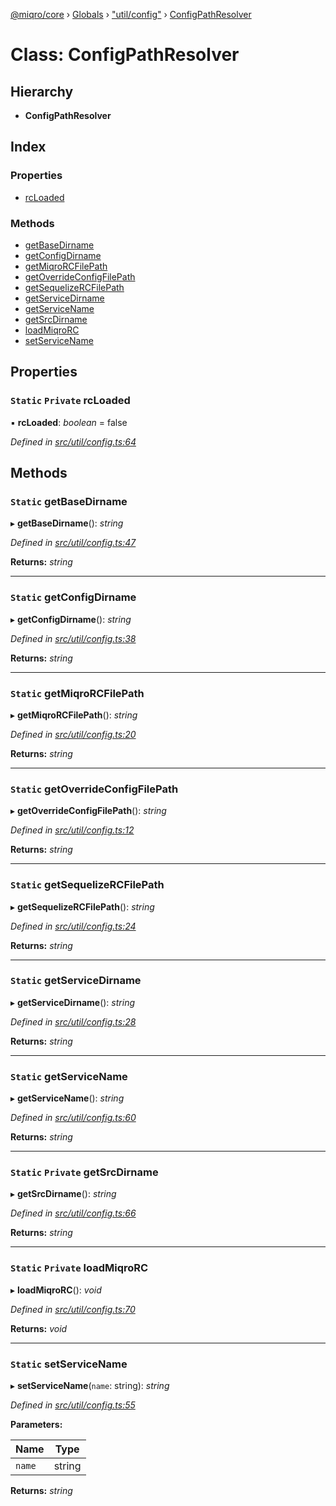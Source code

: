 [@miqro/core](../README.md) › [Globals](../globals.md) › ["util/config"](../modules/_util_config_.md) › [ConfigPathResolver](_util_config_.configpathresolver.md)

# Class: ConfigPathResolver

## Hierarchy

* **ConfigPathResolver**

## Index

### Properties

* [rcLoaded](_util_config_.configpathresolver.md#static-private-rcloaded)

### Methods

* [getBaseDirname](_util_config_.configpathresolver.md#static-getbasedirname)
* [getConfigDirname](_util_config_.configpathresolver.md#static-getconfigdirname)
* [getMiqroRCFilePath](_util_config_.configpathresolver.md#static-getmiqrorcfilepath)
* [getOverrideConfigFilePath](_util_config_.configpathresolver.md#static-getoverrideconfigfilepath)
* [getSequelizeRCFilePath](_util_config_.configpathresolver.md#static-getsequelizercfilepath)
* [getServiceDirname](_util_config_.configpathresolver.md#static-getservicedirname)
* [getServiceName](_util_config_.configpathresolver.md#static-getservicename)
* [getSrcDirname](_util_config_.configpathresolver.md#static-private-getsrcdirname)
* [loadMiqroRC](_util_config_.configpathresolver.md#static-private-loadmiqrorc)
* [setServiceName](_util_config_.configpathresolver.md#static-setservicename)

## Properties

### `Static` `Private` rcLoaded

▪ **rcLoaded**: *boolean* = false

*Defined in [src/util/config.ts:64](https://github.com/claukers/miqro-core/blob/cc47cc5/src/util/config.ts#L64)*

## Methods

### `Static` getBaseDirname

▸ **getBaseDirname**(): *string*

*Defined in [src/util/config.ts:47](https://github.com/claukers/miqro-core/blob/cc47cc5/src/util/config.ts#L47)*

**Returns:** *string*

___

### `Static` getConfigDirname

▸ **getConfigDirname**(): *string*

*Defined in [src/util/config.ts:38](https://github.com/claukers/miqro-core/blob/cc47cc5/src/util/config.ts#L38)*

**Returns:** *string*

___

### `Static` getMiqroRCFilePath

▸ **getMiqroRCFilePath**(): *string*

*Defined in [src/util/config.ts:20](https://github.com/claukers/miqro-core/blob/cc47cc5/src/util/config.ts#L20)*

**Returns:** *string*

___

### `Static` getOverrideConfigFilePath

▸ **getOverrideConfigFilePath**(): *string*

*Defined in [src/util/config.ts:12](https://github.com/claukers/miqro-core/blob/cc47cc5/src/util/config.ts#L12)*

**Returns:** *string*

___

### `Static` getSequelizeRCFilePath

▸ **getSequelizeRCFilePath**(): *string*

*Defined in [src/util/config.ts:24](https://github.com/claukers/miqro-core/blob/cc47cc5/src/util/config.ts#L24)*

**Returns:** *string*

___

### `Static` getServiceDirname

▸ **getServiceDirname**(): *string*

*Defined in [src/util/config.ts:28](https://github.com/claukers/miqro-core/blob/cc47cc5/src/util/config.ts#L28)*

**Returns:** *string*

___

### `Static` getServiceName

▸ **getServiceName**(): *string*

*Defined in [src/util/config.ts:60](https://github.com/claukers/miqro-core/blob/cc47cc5/src/util/config.ts#L60)*

**Returns:** *string*

___

### `Static` `Private` getSrcDirname

▸ **getSrcDirname**(): *string*

*Defined in [src/util/config.ts:66](https://github.com/claukers/miqro-core/blob/cc47cc5/src/util/config.ts#L66)*

**Returns:** *string*

___

### `Static` `Private` loadMiqroRC

▸ **loadMiqroRC**(): *void*

*Defined in [src/util/config.ts:70](https://github.com/claukers/miqro-core/blob/cc47cc5/src/util/config.ts#L70)*

**Returns:** *void*

___

### `Static` setServiceName

▸ **setServiceName**(`name`: string): *string*

*Defined in [src/util/config.ts:55](https://github.com/claukers/miqro-core/blob/cc47cc5/src/util/config.ts#L55)*

**Parameters:**

Name | Type |
------ | ------ |
`name` | string |

**Returns:** *string*
